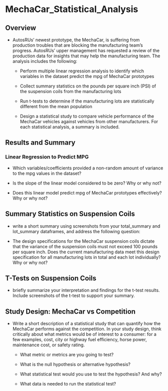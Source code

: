 # MechaCar_Statistical_Analysis

## Overview
- AutosRUs’ newest prototype, the MechaCar, is suffering from production troubles that are blocking the manufacturing team’s progress. AutosRUs’ upper management has requested a review of the production data for insights that may help the manufacturing team. The analysis includes the following:

    - Perform multiple linear regression analysis to identify which variables in the dataset predict the mpg of MechaCar prototypes

    - Collect summary statistics on the pounds per square inch (PSI) of the suspension coils from the manufacturing lots
    - Run t-tests to determine if the manufacturing lots are statistically different from the mean population

    - Design a statistical study to compare vehicle performance of the MechaCar vehicles against vehicles from other manufacturers. For each statistical analysis, a summary is included.

## Results and Summary

### Linear Regression to Predict MPG
- Which variables/coefficients provided a non-random amount of variance to the mpg values in the dataset?

- Is the slope of the linear model considered to be zero? Why or why not?

- Does this linear model predict mpg of MechaCar prototypes effectively? Why or why not?

## Summary Statistics on Suspension Coils
- write a short summary using screenshots from your total_summary and lot_summary dataframes, and address the following question:

- The design specifications for the MechaCar suspension coils dictate that the variance of the suspension coils must not exceed 100 pounds per square inch. Does the current manufacturing data meet this design specification for all manufacturing lots in total and each lot individually? Why or why not?

## T-Tests on Suspension Coils
- briefly summarize your interpretation and findings for the t-test results. Include screenshots of the t-test to support your summary.


## Study Design: MechaCar vs Competition
- Write a short description of a statistical study that can quantify how the MechaCar performs against the competition. In your study design, think critically about what metrics would be of interest to a consumer: for a few examples, cost, city or highway fuel efficiency, horse power, maintenance cost, or safety rating.

    - What metric or metrics are you going to test?

    - What is the null hypothesis or alternative hypothesis?

    - What statistical test would you use to test the hypothesis? And why?

    - What data is needed to run the statistical test?
